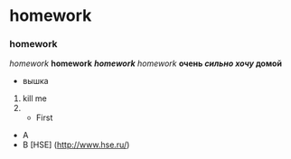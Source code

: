 # homework
### homework
*homework*
**homework**
***homework***
_homework_
**очень *сильно хочу* домой**
+ вышка
1. kill me
2. + First
  + A
  + B
[HSE] (http://www.hse.ru/)
